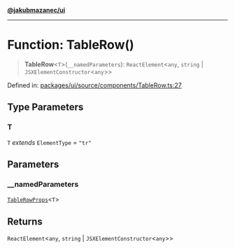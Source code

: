 [**@jakubmazanec/ui**](../README.md)

---

# Function: TableRow()

> **TableRow**\<`T`\>(`__namedParameters`): `ReactElement`\<`any`, `string` \|
> `JSXElementConstructor`\<`any`\>\>

Defined in:
[packages/ui/source/components/TableRow.ts:27](https://github.com/jakubmazanec/tools/blob/74fa88a6249b3d486436ae7655f4962bc4a86e11/packages/ui/source/components/TableRow.ts#L27)

## Type Parameters

### T

`T` _extends_ `ElementType` = `"tr"`

## Parameters

### \_\_namedParameters

[`TableRowProps`](../type-aliases/TableRowProps.md)\<`T`\>

## Returns

`ReactElement`\<`any`, `string` \| `JSXElementConstructor`\<`any`\>\>
